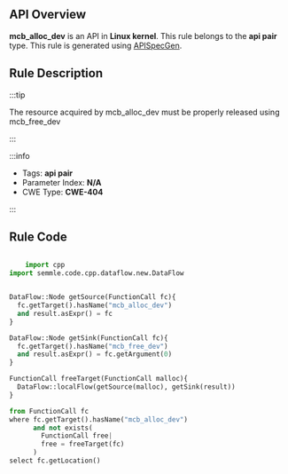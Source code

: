 ---
---


## API Overview
**mcb_alloc_dev** is an API in **Linux kernel**. This rule belongs to the **api pair** type. This rule is generated using [APISpecGen](../../tools/APISpecGen).
## Rule Description

:::tip

The resource acquired by mcb_alloc_dev must be properly released using mcb_free_dev

:::

:::info

- Tags: **api pair**
- Parameter Index: **N/A**
- CWE Type: **CWE-404**

:::

## Rule Code
```python

    import cpp
import semmle.code.cpp.dataflow.new.DataFlow


DataFlow::Node getSource(FunctionCall fc){
  fc.getTarget().hasName("mcb_alloc_dev")
  and result.asExpr() = fc
}

DataFlow::Node getSink(FunctionCall fc){
  fc.getTarget().hasName("mcb_free_dev")
  and result.asExpr() = fc.getArgument(0)
}

FunctionCall freeTarget(FunctionCall malloc){
  DataFlow::localFlow(getSource(malloc), getSink(result))
}

from FunctionCall fc
where fc.getTarget().hasName("mcb_alloc_dev")
      and not exists(
        FunctionCall free| 
        free = freeTarget(fc)
      )
select fc.getLocation()

    
```